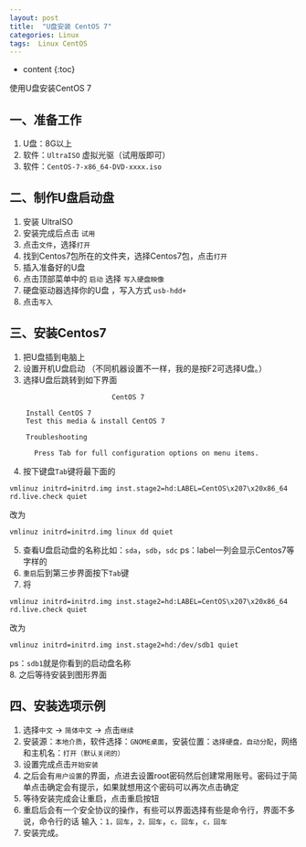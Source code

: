 ```yaml
---
layout: post
title:  "U盘安装 CentOS 7"
categories: Linux
tags:  Linux CentOS
---
```


* content
{:toc}

使用U盘安装CentOS 7




## 一、准备工作
1. U盘：8G以上  
2. 软件：`UltraISO` 虚拟光驱（试用版即可）  
3. 软件：`CentOS-7-x86_64-DVD-xxxx.iso`  

## 二、制作U盘启动盘
1. 安装 UltraISO  
2. 安装完成后点击 `试用`  
3. 点击`文件`，选择`打开`  
4. 找到Centos7包所在的文件夹，选择Centos7包，点击`打开`  
5. 插入准备好的U盘  
6. 点击顶部菜单中的 `启动`  选择 `写入硬盘映像`  
7. 硬盘驱动器选择你的U盘 ，写入方式 `usb-hdd+`  
8. 点击`写入`  

## 三、安装Centos7
1. 把U盘插到电脑上  
2. 设置开机U盘启动 （不同机器设置不一样，我的是按F2可选择U盘。）  
3. 选择U盘后跳转到如下界面  
```
                         CentOS 7

    Install CentOS 7
    Test this media & install CentOS 7

    Troubleshooting

      Press Tab for full configuration options on menu items.
```  
4. 按下键盘`Tab`键将最下面的  
```
vmlinuz initrd=initrd.img inst.stage2=hd:LABEL=CentOS\x207\x20x86_64 rd.live.check quiet
```  
改为  
```
vmlinuz initrd=initrd.img linux dd quiet
```  
5. 查看U盘启动盘的名称比如：`sda`，`sdb`，`sdc`  ps：label一列会显示Centos7等字样的  
6. `重启`后到第三步界面按下`Tab`键  
7. 将  
```
vmlinuz initrd=initrd.img inst.stage2=hd:LABEL=CentOS\x207\x20x86_64 rd.live.check quiet
```  
改为  
```
vmlinuz initrd=initrd.img inst.stage2=hd:/dev/sdb1 quiet
```  
ps：`sdb1`就是你看到的启动盘名称  
8. 之后等待安装到图形界面  

## 四、安装选项示例
1. 选择`中文` → `简体中文` → 点击`继续`  
2. 安装源：`本地介质`，软件选择：`GNOME桌面`，安装位置：`选择硬盘，自动分配`，网络和主机名：`打开（默认关闭的）`  
3. 设置完成点击`开始安装`  
4. 之后会有`用户设置`的界面，点进去设置root密码然后创建常用账号。密码过于简单点击确定会有提示，如果就想用这个密码可以再次点击确定  
5. 等待安装完成会让重启，点击重启按钮  
6. 重启后会有一个安全协议的操作，有些可以界面选择有些是命令行，界面不多说，命令行的话 输入：`1，回车`，`2，回车`，`c，回车`，`c，回车`  
7. 安装完成。  
